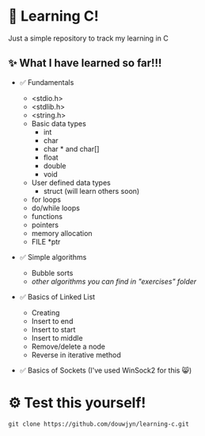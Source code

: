 # 📕 Learning C!

Just a simple repository to track my learning in C

## ✨ What I have learned so far!!!
- ✅ Fundamentals
    - <stdio.h>
    - <stdlib.h>
    - <string.h> 
    - Basic data types
        - int
        - char
        - char * and char[]
        - float
        - double
        - void
    - User defined data types
        - struct (will learn others soon)
    - for loops
    - do/while loops
    - functions
    - pointers
    - memory allocation
    - FILE *ptr
      
- ✅ Simple algorithms
    - Bubble sorts
    - *other algorithms you can find in "exercises" folder*
      
- ✅ Basics of Linked List
    - Creating
    - Insert to end
    - Insert to start
    - Insert to middle
    - Remove/delete a node
    - Reverse in iterative method
 
- ✅ Basics of Sockets (I've used WinSock2 for this 😸)

# ⚙️ Test this yourself!
    git clone https://github.com/douwjyn/learning-c.git
